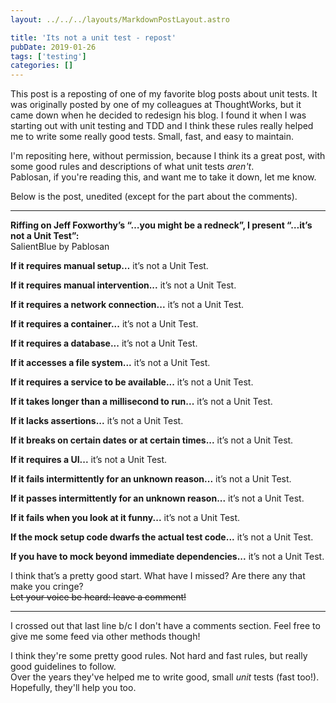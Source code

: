 ```yaml
---
layout: ../../../layouts/MarkdownPostLayout.astro

title: 'Its not a unit test - repost'
pubDate: 2019-01-26
tags: ['testing']
categories: []
---
```


This post is a reposting of one of my favorite blog posts about unit tests.  It was originally posted by one of my colleagues at ThoughtWorks, but it came down when he decided to redesign his blog.  I found it when I was starting out with unit testing and TDD and I think these rules really helped me to write some really good tests.  Small, fast, and easy to maintain.

I'm repositing here, without permission, because I think its a great post, with some good rules and descriptions of what unit tests _aren't_.  
Pablosan, if you're reading this, and want me to take it down, let me know.

Below is the post, unedited (except for the part about the comments).

-----

**Riffing on Jeff Foxworthy’s “…you might be a redneck”,  I present “…it’s not a Unit Test”:**  
SalientBlue by Pablosan  

**If it requires manual setup…** it’s not a Unit Test.  

**If it requires manual intervention...** it’s not a Unit Test.  

**If it requires a network connection...** it’s not a Unit Test.  

**If it requires a container...** it’s not a Unit Test.  

**If it requires a database...** it’s not a Unit Test.  

**If it accesses a file system...** it’s not a Unit Test.  

**If it requires a service to be available...** it’s not a Unit Test.  

**If it takes longer than a millisecond to run...** it’s not a Unit Test.  

**If it lacks assertions...** it’s not a Unit Test.  

**If it breaks on certain dates or at certain times...** it’s not a Unit Test.  

**If it requires a UI...** it’s not a Unit Test.  

**If it fails intermittently for an unknown reason...** it’s not a Unit Test.  

**If it passes intermittently for an unknown reason...** it’s not a Unit Test.  

**If it fails when you look at it funny...** it’s not a Unit Test.  

**If the mock setup code dwarfs the actual test code...** it’s not a Unit Test.  

**If you have to mock beyond immediate dependencies...** it’s not a Unit Test.  

I think that’s a pretty good start. What have I missed? Are there any that make you cringe?  
~~Let your voice be heard: leave a comment!~~  

-------  

I crossed out that last line b/c I don't have a comments section.  Feel free to give me some feed via other methods though!

I think they're some pretty good rules.  Not hard and fast rules, but really good guidelines to follow.  
Over the years they've helped me to write good, small _unit_ tests (fast too!). Hopefully, they'll help you too.

